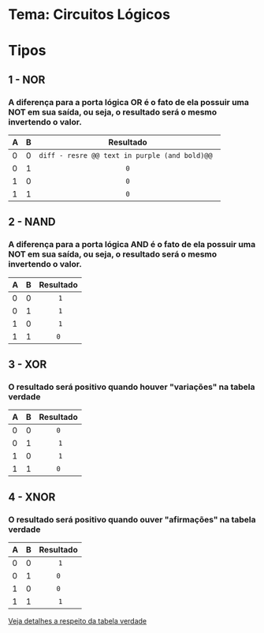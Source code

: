 # Tema: Circuitos Lógicos

# Tipos 

## 1 - NOR
### A diferença para a porta lógica OR é o fato de  ela possuir uma NOT em sua saída, ou seja, o resultado será o mesmo invertendo o valor.

| A   | B   | Resultado  |
| --- | --- | :---------:|
| 0   | 0   | ```diff - resre @@ text in purple (and bold)@@ ```|
| 0   | 1   | `0`        |
| 1   | 0   | `0`        |
| 1   | 1   | `0`        |

## 2 - NAND
### A diferença para a porta lógica AND é o fato de ela possuir uma NOT em sua saída, ou seja, o resultado será o mesmo invertendo o valor.

| A   | B   | Resultado  |
| --- | --- | :---------:|
| 0   | 0   | ``` 1```   |
| 0   | 1   | ``` 1```   |
| 1   | 0   | ``` 1```   |
| 1   | 1   | `0`        |

## 3 - XOR
### O resultado será positivo quando houver "variações" na tabela verdade

| A   | B   | Resultado  |
| --- | --- | :---------:|
| 0   | 0   | `0`        |
| 0   | 1   | ``` 1```   |
| 1   | 0   | ``` 1```   |
| 1   | 1   | `0`        |

## 4 - XNOR 
### O resultado será positivo quando ouver "afirmações" na tabela verdade

| A   | B   | Resultado  |
| --- | --- | :---------:|
| 0   | 0   | ``` 1```   |
| 0   | 1   | `0`        |
| 1   | 0   | `0`        |
| 1   | 1   | ``` 1```   |


[Veja detalhes a respeito da tabela verdade](../introducao)

 
